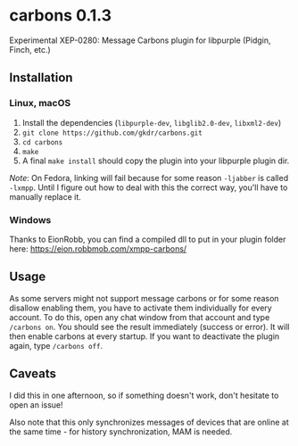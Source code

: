 # carbons 0.1.3
Experimental XEP-0280: Message Carbons plugin for libpurple (Pidgin, Finch, etc.)

## Installation
### Linux, macOS
1. Install the dependencies (`libpurple-dev`, `libglib2.0-dev`, `libxml2-dev`)
2. `git clone https://github.com/gkdr/carbons.git`
3. `cd carbons`
4. `make`
5. A final `make install` should copy the plugin into your libpurple plugin dir.

_Note_: On Fedora, linking will fail because for some reason `-ljabber` is called `-lxmpp`. Until I figure out how to deal with this the correct way, you'll have to manually replace it.

### Windows
Thanks to EionRobb, you can find a compiled dll to put in your plugin folder here: https://eion.robbmob.com/xmpp-carbons/

## Usage
As some servers might not support message carbons or for some reason disallow enabling them, you have to activate them individually for every account.
To do this, open any chat window from that account and type `/carbons on`. You should see the result immediately (success or error). It will then enable carbons at every startup.
If you want to deactivate the plugin again, type `/carbons off`.

## Caveats
I did this in one afternoon, so if something doesn't work, don't hesitate to open an issue!

Also note that this only synchronizes messages of devices that are online at the same time - for history synchronization, MAM is needed.

